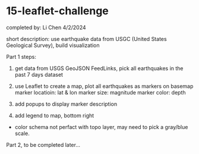 # 15-leaflet-challenge

completed by: Li Chen  4/2/2024

short description: use earthquake data from USGC (United States Geological Survey), build visualization 

Part 1 steps:

1. get data from USGS GeoJSON FeedLinks, pick all earthquakes in the past 7 days dataset
2. use Leaflet to create a map, plot all earthquakes as markers on basemap
    marker locatioin: lat & lon
    marker size: magnitude
    marker color: depth

3. add popups to display marker description
4. add legend to map, bottom right


* color schema not perfact with topo layer, may need to pick a gray/blue scale.


Part 2, to be completed later...

 


